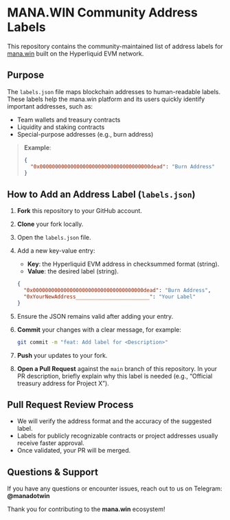 # MANA.WIN Community Address Labels

This repository contains the community-maintained list of address labels for [mana.win](https://mana.win) built on the Hyperliquid EVM network.

## Purpose

The `labels.json` file maps blockchain addresses to human-readable labels. These labels help the mana.win platform and its users quickly identify important addresses, such as:

* Team wallets and treasury contracts
* Liquidity and staking contracts
* Special-purpose addresses (e.g., burn address)

> **Example**:
>
> ```json
> {
>   "0x000000000000000000000000000000000000dead": "Burn Address"
> }
> ```

## How to Add an Address Label (`labels.json`)

1. **Fork** this repository to your GitHub account.
2. **Clone** your fork locally.
3. Open the `labels.json` file.
4. Add a new key-value entry:

   * **Key**: the Hyperliquid EVM address in checksummed format (string).
   * **Value**: the desired label (string).

   ```json
   {
     "0x000000000000000000000000000000000000dead": "Burn Address",
     "0xYourNewAddress________________________": "Your Label"
   }
   ```
5. Ensure the JSON remains valid after adding your entry.
6. **Commit** your changes with a clear message, for example:

   ```bash
   git commit -m "feat: Add label for <Description>"
   ```
7. **Push** your updates to your fork.
8. **Open a Pull Request** against the `main` branch of this repository. In your PR description, briefly explain why this label is needed (e.g., “Official treasury address for Project X”).

## Pull Request Review Process

* We will verify the address format and the accuracy of the suggested label.
* Labels for publicly recognizable contracts or project addresses usually receive faster approval.
* Once validated, your PR will be merged.

## Questions & Support

If you have any questions or encounter issues, reach out to us on Telegram: **@manadotwin**

Thank you for contributing to the **mana.win** ecosystem!
